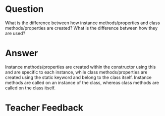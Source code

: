 # Question

What is the difference between how instance methods/properties and class methods/properties are created? What is the difference between how they are used?

# Answer
Instance methods/properties are created within the constructor using this and are specific to each instance, while class methods/properties are created using the static keyword and belong to the class itself. Instance methods are called on an instance of the class, whereas class methods are called on the class itself.
# Teacher Feedback
